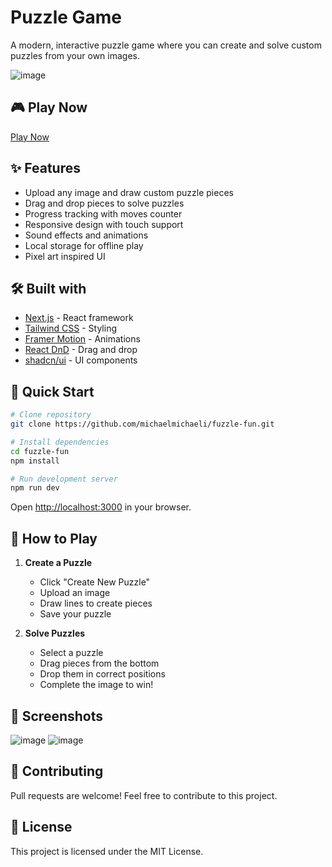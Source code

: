 # Puzzle Game

A modern, interactive puzzle game where you can create and solve custom puzzles from your own images.

![image](https://github.com/user-attachments/assets/1c2d75cd-fa9d-49dc-8cf1-91ed3ce52153)


## 🎮 Play Now
[Play Now](https://puzzle-game.vercel.app)

## ✨ Features

- Upload any image and draw custom puzzle pieces
- Drag and drop pieces to solve puzzles
- Progress tracking with moves counter
- Responsive design with touch support
- Sound effects and animations
- Local storage for offline play
- Pixel art inspired UI

## 🛠️ Built with

- [Next.js](https://nextjs.org/) - React framework
- [Tailwind CSS](https://tailwindcss.com/) - Styling
- [Framer Motion](https://www.framer.com/motion/) - Animations
- [React DnD](https://react-dnd.github.io/react-dnd/) - Drag and drop
- [shadcn/ui](https://ui.shadcn.com/) - UI components

## 🚀 Quick Start

```bash
# Clone repository
git clone https://github.com/michaelmichaeli/fuzzle-fun.git

# Install dependencies
cd fuzzle-fun
npm install

# Run development server
npm run dev
```

Open [http://localhost:3000](http://localhost:3000) in your browser.

## 🎯 How to Play

1. **Create a Puzzle**
   - Click "Create New Puzzle"
   - Upload an image
   - Draw lines to create pieces
   - Save your puzzle

2. **Solve Puzzles**
   - Select a puzzle
   - Drag pieces from the bottom
   - Drop them in correct positions
   - Complete the image to win!

## 📸 Screenshots

![image](https://github.com/user-attachments/assets/a45b6451-7bb1-42e8-affe-7115f1af55ce)
![image](https://github.com/user-attachments/assets/2b896b56-9bf2-4508-8792-b2a9780cef96)


## 🤝 Contributing

Pull requests are welcome! Feel free to contribute to this project.

## 📄 License

This project is licensed under the MIT License.
